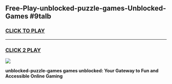 
## Free-Play-unblocked-puzzle-games-Unblocked-Games #9talb
<h3>
<a href="https://news.freeplayer.one?title=unblocked-puzzle-games&ref=8M">CLICK TO PLAY</a></h3>
<hr>

<h3>
<a href="https://news.freeplayer.one?title=unblocked-puzzle-games&ref=8M">CLICK 2 PLAY</a>
  
</h3>

<a href="https://news.freeplayer.one?title=unblocked-puzzle-games&ref=8M"><img src="https://clearcache.store/games.png"></a>


**unblocked-puzzle-games games unblocked: Your Gateway to Fun and Accessible Online Gaming**
